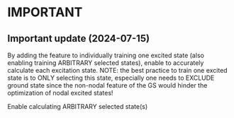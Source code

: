 # IMPORTANT

## Important update (2024-07-15)


By adding the feature to individually training one excited state (also enabling training ARBITRARY selected states), enable to accurately calculate each excitation state. NOTE: the best practice to train one excited state is to ONLY selecting this state, especially one needs to EXCLUDE ground state since the non-nodal feature of the GS would hinder the optimization of nodal excited states!

Enable calculating ARBITRARY selected state(s)